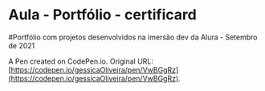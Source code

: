 # Aula - Portfólio - certificard
#Portfólio com projetos desenvolvidos na imersão dev da Alura - Setembro de 2021

A Pen created on CodePen.io. Original URL: [https://codepen.io/gessicaOliveira/pen/VwBGgRz](https://codepen.io/gessicaOliveira/pen/VwBGgRz).

